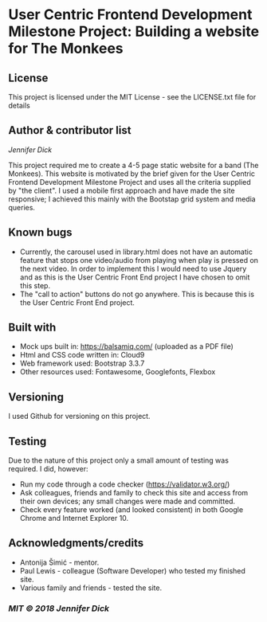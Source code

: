 # User Centric Frontend Development Milestone Project: Building a website for The Monkees

## License
This project is licensed under the MIT License - see the LICENSE.txt file for details

## Author & contributor list
*Jennifer Dick*

This project required me to create a 4-5 page static website for a band (The Monkees).
This website is motivated by the brief given for the User Centric Frontend Development Milestone Project and uses all the criteria supplied by "the client".
I used a mobile first approach and have made the site responsive; I achieved this mainly with the Bootstap grid system and media queries.

## Known bugs
* Currently, the carousel used in library.html does not have an automatic feature that stops one video/audio from playing when play is pressed on the next video. In order to implement this I would need to use Jquery and as this is the User Centric Front End project I have chosen to omit this step.
* The "call to action" buttons do not go anywhere. This is because this is the User Centric Front End project.

## Built with
* Mock ups built in: https://balsamiq.com/ (uploaded as a PDF file)
* Html and CSS code written in: Cloud9
* Web framework used: Bootstrap 3.3.7
* Other resources used: Fontawesome, Googlefonts, Flexbox

## Versioning
I used Github for versioning on this project.

## Testing
Due to the nature of this project only a small amount of testing was required.
I did, however:
* Run my code through a code checker (https://validator.w3.org/)
* Ask colleagues, friends and family to check this site and access from their own devices; any small changes were made and committed.
* Check every feature worked (and looked consistent) in both Google Chrome and Internet Explorer 10.

## Acknowledgments/credits
* Antonija Šimić - mentor.
* Paul Lewis - colleague (Software Developer) who tested my finished site.
* Various family and friends - tested the site.

### *MIT © 2018 Jennifer Dick*